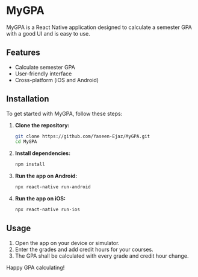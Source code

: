 # MyGPA

MyGPA is a React Native application designed to calculate a semester GPA with a good UI and is easy to use.

## Features

- Calculate semester GPA
- User-friendly interface
- Cross-platform (iOS and Android)

## Installation

To get started with MyGPA, follow these steps:

1. **Clone the repository:**
    ```sh
    git clone https://github.com/Yaseen-Ejaz/MyGPA.git
    cd MyGPA
    ```

2. **Install dependencies:**
    ```sh
    npm install
    ```

3. **Run the app on Android:**
    ```sh
    npx react-native run-android
    ```

4. **Run the app on iOS:**
    ```sh
    npx react-native run-ios
    ```

## Usage

1. Open the app on your device or simulator.
2. Enter the grades and add credit hours for your courses.
3. The GPA shall be calculated with every grade and credit hour change.

Happy GPA calculating!
